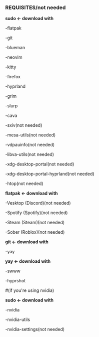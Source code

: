 ###    REQUISITES/not needed    ###



**sudo <- download with**

-flatpak

-git

-blueman

-neovim

-kitty

-firefox

-hyprland

-grim

-slurp

-cava

-sxiv(not needed)

-mesa-utils(not needed)

-vdpauinfo(not needed)

-libva-utils(not needed)

-xdg-desktop-portal(not needed)

-xdg-desktop-portal-hyprland(not needed)

-htop(not needed)



**flatpak <- download with**

-Vesktop (Discord)(not needed)

-Spotify (Spotify)(not needed)

-Steam (Steam)(not needed)

-Sober (Roblox)(not needed)



**git <- download with**

-yay



**yay <- download with**

-swww

-hyprshot



#(if you're using nvidia)

**sudo <- download with**

-nvidia

-nvidia-utils

-nvidia-settings(not needed)

